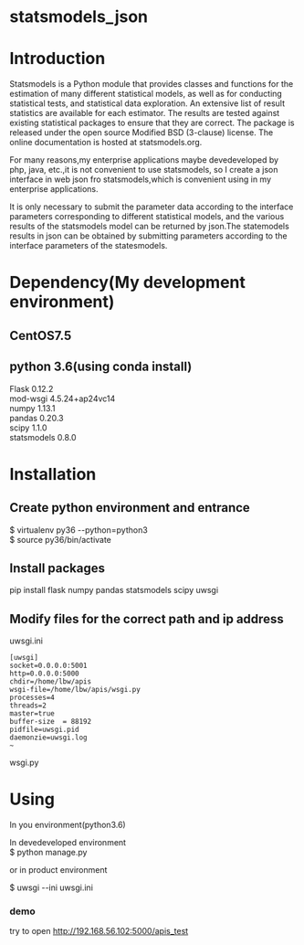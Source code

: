 # statsmodels_json

# Introduction

Statsmodels is a Python module that provides classes and functions for the estimation of many different statistical models, as well as for conducting statistical tests, and statistical data exploration. An extensive list of result statistics are available for each estimator. The results are tested against existing statistical packages to ensure that they are correct. The package is released under the open source Modified BSD (3-clause) license. The online documentation is hosted at statsmodels.org.

For many reasons,my enterprise applications maybe devedeveloped by php, java, etc.,it is not convenient to use statsmodels, so I create a json interface in web json fro statsmodels,which is convenient using in my enterprise applications. 

It is only necessary to submit the parameter data according to the interface parameters corresponding to different statistical models, and the various results of the statsmodels model can be returned by json.The statemodels results in json can be obtained by submitting parameters according to the interface parameters of the statesmodels.

# Dependency(My development environment)
## CentOS7.5
## python 3.6(using conda install)

Flask                    0.12.2  
mod-wsgi                 4.5.24+ap24vc14  
numpy                    1.13.1  
pandas                   0.20.3  
scipy                    1.1.0  
statsmodels              0.8.0  


# Installation
## Create python environment and entrance
$ virtualenv py36 --python=python3  
$ source py36/bin/activate  

## Install packages

pip install flask numpy pandas statsmodels scipy uwsgi

## Modify files for the correct path and ip address
uwsgi.ini  
```
[uwsgi]
socket=0.0.0.0:5001
http=0.0.0.0:5000
chdir=/home/lbw/apis
wsgi-file=/home/lbw/apis/wsgi.py
processes=4
threads=2
master=true
buffer-size  = 88192
pidfile=uwsgi.pid
daemonzie=uwsgi.log
~

```
wsgi.py  


# Using
In you environment(python3.6)  

In devedeveloped environment  
$ python manage.py  

or in product environment  

$ uwsgi --ini uwsgi.ini  

### demo
try to open http://192.168.56.102:5000/apis_test


